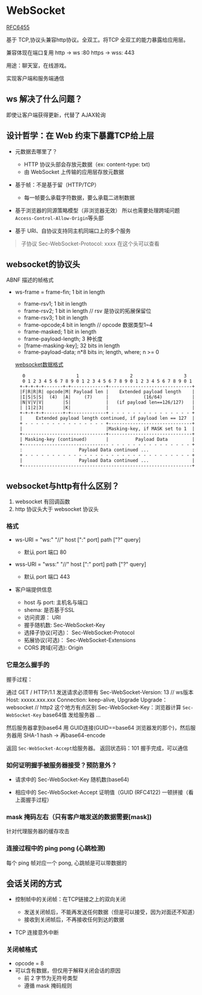 # WebSocket
[RFC6455](https://datatracker.ietf.org/doc/html/rfc6455)

基于 TCP,协议头兼容http协议。全双工。将TCP 全双工的能力暴露给应用层。

兼容体现在端口复用
http -> ws :80
https -> wss: 443

用途：聊天室，在线游戏。

实现客户端和服务端通信

## ws 解决了什么问题？
即使让客户端获得更新，代替了 AJAX轮询

## 设计哲学：在 Web 约束下暴露TCP给上层

- 元数据去哪里了？
  - HTTP 协议头部会存放元数据（ex: content-type: txt)
  - 由 WebSocket 上传输的应用层存放元数据
- 基于帧：不是基于留（HTTP/TCP）
  - 每一帧要么承载字符数据，要么承载二进制数据
- 基于浏览器的同源策略模型（非浏览器无效） 
  所以也需要处理跨域问题`Access-Control-Allow-Origin`等头部

- 基于 URI、自协议支持同主机同端口上的多个服务
> 子协议 Sec-WebSocket-Protocol: xxxx 在这个头可以查看


## websocket的协议头

ABNF 描述的帧格式
- ws-frame = frame-fin; 1 bit in length
  - frame-rsv1; 1 bit in length
  - frame-rsv2; 1 bit in length // rsv 是协议的拓展保留位
  - frame-rsv3; 1 bit in length
  - frame-opcode;4 bit in length // opcode 数据类型1~4
  - frame-masked; 1 bit in length
  - frame-payload-length; 3 种长度
  - [frame-masking-key]; 32 bits in length
  - frame-payload-data; n*8 bits in; length, where; n >= 0

  [websocket数据格式](https://datatracker.ietf.org/doc/html/rfc6455#section-5.2)
``` 
      0                   1                   2                   3
      0 1 2 3 4 5 6 7 8 9 0 1 2 3 4 5 6 7 8 9 0 1 2 3 4 5 6 7 8 9 0 1
     +-+-+-+-+-------+-+-------------+-------------------------------+
     |F|R|R|R| opcode|M| Payload len |    Extended payload length    |
     |I|S|S|S|  (4)  |A|     (7)     |             (16/64)           |
     |N|V|V|V|       |S|             |   (if payload len==126/127)   |
     | |1|2|3|       |K|             |                               |
     +-+-+-+-+-------+-+-------------+ - - - - - - - - - - - - - - - +
     |     Extended payload length continued, if payload len == 127  |
     + - - - - - - - - - - - - - - - +-------------------------------+
     |                               |Masking-key, if MASK set to 1  |
     +-------------------------------+-------------------------------+
     | Masking-key (continued)       |          Payload Data         |
     +-------------------------------- - - - - - - - - - - - - - - - +
     :                     Payload Data continued ...                :
     + - - - - - - - - - - - - - - - - - - - - - - - - - - - - - - - +
     |                     Payload Data continued ...                |
     +---------------------------------------------------------------+
```
## websocket与http有什么区别？


1. websocket 有回调函数
2. http 协议头大于 websocket 协议头

### 格式
- ws-URI = "ws:" "//" host [":" port] path ["?" query]
  - 默认 port 端口 80 
- wss-URI = "wss:" "//" host [":" port] path ["?" query]
  - 默认 port 端口 443 

- 客户端提供信息
  - host 与 port: 主机名与端口
  - shema: 是否基于SSL
  - 访问资源： URI
  - 握手随机数: Sec-WebSocket-Key
  - 选择子协议(可选)： Sec-WebSocket-Protocol
  - 拓展协议(可选)： Sec-WebSocket-Extensions
  - CORS 跨域(可选): Origin

### 它是怎么握手的
握手过程：

  通过 GET / HTTP/1.1 发送请求必须带有
  Sec-WebSocket-Version: 13 // ws版本
  Host: xxxxx.xxx.xxx
  Connection: keep-alive, Upgrade 
  Upgrade： websocket // http2 这个地方有点区别
  Sec-WebSocket-Key：浏览器计算 `Sec-WebSocket-Key` base64值 发给服务器
  ...

  然后服务器拿到base64 用 GUID连接(GUID==base64 浏览器发的那个)，然后服务器用 SHA-1 hash -> 再base64-encode  

  返回 `Sec-WebSocket-Accept`给服务器。
  返回状态码：101
  握手完成，可以通信

### 如何证明握手被服务器接受？预防意外？

- 请求中的 Sec-WebSocket-Key 随机数(base64)

- 相应中的 Sec-WebSocket-Accept 证明值（GUID (RFC4122) 一顿拼接（看上面握手过程）

### mask 掩码左右（只有客户端发送的数据需要[mask])
针对代理服务器的缓存攻击

### 连接过程中的 ping pong (心跳检测)
每个 ping 帧对应一个 pong, 心跳帧是可以带数据的

## 会话关闭的方式

- 控制帧中的关闭帧：在TCP链接之上的双向关闭
  - 发送关闭帧后，不能再发送任何数据（但是可以接受，因为对面还不知道）
  - 接收到关闭帧后，不再接收任何到达的数据

- TCP 连接意外中断

### 关闭帧格式
- opcode = 8
- 可以含有数据，但仅用于解释关闭会话的原因
  - 前 2 字节为无符号类型
  - 遵循 mask 掩码规则
